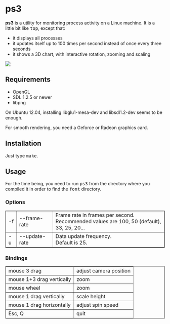 <h1>ps3</h1>

<strong>ps3</strong> is a utility for monitoring process activity on a
Linux machine. It is a little bit like <tt>top</tt>, except that:<ul>
<li>it displays all processes<li>it updates itself up to 100 times per
second instead of once every three seconds<li>it shows a 3D chart,
with interactive rotation, zooming and scaling</ul>

<p>
<img src="ps3.png">

<h2>Requirements</h2>
<ul>
<li>OpenGL
<li>SDL 1.2.5 or newer
<li>libpng
</ul>

On Ubuntu 12.04,
installing libglu1-mesa-dev and libsdl1.2-dev seems to be enough.

For smooth rendering, you need a Geforce or Radeon graphics card.

<h2>Installation</h2>

Just type <tt>make</tt>.

<h2>Usage</h2>

For the time being, you need to run <tt>ps3</tt> from the directory
where you compiled it in order to find the <tt>font</tt> directory.


<h3>Options</h3>

<table border="1" cellspacing="0">
<tr><td>-f<td>--frame-rate<td>Frame rate in frames per second.<br>
Recommended values are 100, 50 (default), 33, 25, 20...
<tr><td>-u<td>--update-rate<td>Data update frequency.<br>Default is 25.
</table>

<h3>Bindings</h3>

<table border="1" cellspacing="0">
<tr><td>mouse 3 drag                    <td>adjust camera position
<tr><td>mouse 1+3 drag vertically       <td>zoom
<tr><td>mouse wheel                     <td>zoom
<tr><td>mouse 1 drag vertically         <td>scale height
<tr><td>mouse 1 drag horizontally       <td>adjust spin speed
<tr><td>Esc, Q                          <td>quit
</table>
